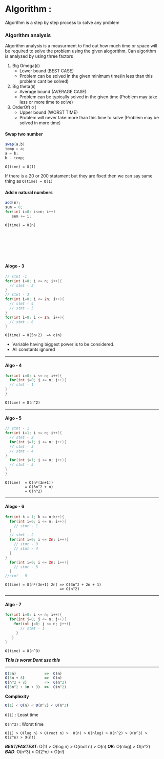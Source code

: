 # Algorithm :
Algorithm is a step by step process to solve any problem

### Algorithm analysis
 Algorithm analysis is a measurment to find out how much time or space will be required to solve the problem using the given alogorithm.
Can algorithm is analysed by using three factors
1. Big Omega(`Ω`)
    - Lower bound (BEST CASE)
    - Problem can be solved in the given minimum time(In less than this problem cant be solved)
2. Big theta(`Θ`)
    - Average bound (AVERAGE CASE)
    - Problem can be typically solved in the given time (Problem may take less or more time to solve)
3. OrderOf( `O` )
    - Upper bound (WORST TIME)
    - Problem will never take more than this time to solve (Problem may be solved in more time)

#### Swap two number

```java
swap(a,b)
temp = a;
a = b;
b - temp;
```
`O(time) = O(1)`

If there is a 20 or 200 statament but they are fixed then we can say same thing as `O(time) = O(1)`

#### Add n natural numbers

```java
add(n);
sum = 0;
for(int i=0; i<=n; i++)
   sum += i;
```
`O(time) = O(n)`

<br><br><br><br><br>

#### Alogo - 3

```java
// stmt -1
for(int i=0; i <= n; i++){
  // stmt - 2
}
// stmt - 3
for(int i=0; i <= 2n; i++){
  // stmt - 4
  // stmt - 5
}
for(int i=0; i <= 2n; i++){
  // stmt - 6
}
```

`O(time) = O(5n+2)  => o(n)`

- Variable having biggest power is to be considered.
- All constants ignored

---

#### Algo - 4

```java
for(int i=0; i <= n; i++){
  for(int j=0; j <= n; j++){
  // stmt - 1
}
}
```
`O(time) = O(n^2)`

---

#### Algo - 5

```java
// stmt - 1
for(int i=1; i <= n; i++){
  // stmt - 2
  for(int j=1; j <= n; j++){
  // stmt - 3
  // stmt - 4
}
  for(int j=1; j <= n; j++){
  // stmt - 5
}
}
```

```
O(time)  = O(n*(3n+1))
         = O(3n^2 + n)
         = O(n^2)
```
---


#### Alogo - 6

```java
for(int k = 1; k <= n;k++){
  for(int i=0; i <= n; i++){
    // stmt - 1
  }
  // stmt - 2
  for(int i=0; i <= 2n; i++){
    // stmt - 3
    // stmt - 4
  }
}
  for(int i=0; i <= 2n; i++){
    // stmt - 5
  }
//stmt - 6
```

```
O(time) = O(n*(3n+1) 2n) => O(3n^2 + 2n + 1)
                         => O(n^2)
```

---

#### Algo - 7

```java
for(int i=0; i <= n; i++){
  for(int j=0; j <= n; j++){
    for(int j=0; j <= n; j++){
       // stmt - 1
     }
   }
}
```

`O(time) = O(n^3)`

***This is worst Dont use this***

---

```js
O(3n)             =>  O(n)
O(3n + 8)         =>  O(n)
O(n^2 + 8)        =>  O(n^2)
O(3n^2 + 8n + 3)  =>  O(n^2)
```

**Complexity**

```js
O(1) < O(n) < O(n^2) < O(n^3)
```

`O(1)` :  Least time

`O(n^3)` : Worst time



`O(1) > O(log n) > O(root n) >  O(n) > O(nlog) > O(n^2) > O(n^3) > O(2^n) > O(n!)`

***BEST/FASTEST***: O(1) > O(log n) > O(root n) >  O(n)
***OK***: O(nlog) > O(n^2)
***BAD***: O(n^3) > O(2^n) > O(n!)


